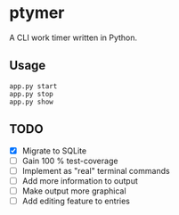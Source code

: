 # ptymer
A CLI work timer written in Python.

## Usage
    app.py start
    app.py stop
    app.py show

## TODO
- [x] Migrate to SQLite
- [ ] Gain 100 % test-coverage
- [ ] Implement as "real" terminal commands
- [ ] Add more information to output
- [ ] Make output more graphical
- [ ] Add editing feature to entries
